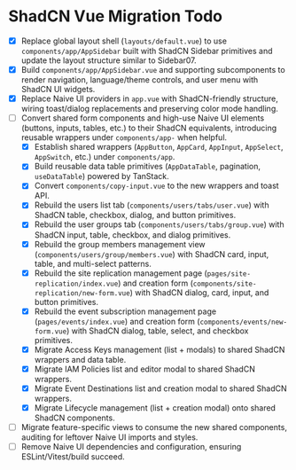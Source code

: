 # ShadCN Vue Migration Todo

- [x] Replace global layout shell (`layouts/default.vue`) to use `components/app/AppSidebar` built with ShadCN Sidebar primitives and update the layout structure similar to Sidebar07.
- [x] Build `components/app/AppSidebar.vue` and supporting subcomponents to render navigation, language/theme controls, and user menu with ShadCN UI widgets.
- [x] Replace Naive UI providers in `app.vue` with ShadCN-friendly structure, wiring toast/dialog replacements and preserving color mode handling.
- [ ] Convert shared form components and high-use Naive UI elements (buttons, inputs, tables, etc.) to their ShadCN equivalents, introducing reusable wrappers under `components/app-` when helpful.
  - [x] Establish shared wrappers (`AppButton`, `AppCard`, `AppInput`, `AppSelect`, `AppSwitch`, etc.) under `components/app`.
  - [x] Build reusable data table primitives (`AppDataTable`, pagination, `useDataTable`) powered by TanStack.
  - [x] Convert `components/copy-input.vue` to the new wrappers and toast API.
  - [x] Rebuild the users list tab (`components/users/tabs/user.vue`) with ShadCN table, checkbox, dialog, and button primitives.
  - [x] Rebuild the user groups tab (`components/users/tabs/group.vue`) with ShadCN input, table, checkbox, and dialog primitives.
  - [x] Rebuild the group members management view (`components/users/group/members.vue`) with ShadCN card, input, table, and multi-select patterns.
  - [x] Rebuild the site replication management page (`pages/site-replication/index.vue`) and creation form (`components/site-replication/new-form.vue`) with ShadCN dialog, card, input, and button primitives.
  - [x] Rebuild the event subscription management page (`pages/events/index.vue`) and creation form (`components/events/new-form.vue`) with ShadCN dialog, table, select, and checkbox primitives.
  - [x] Migrate Access Keys management (list + modals) to shared ShadCN wrappers and data table.
  - [x] Migrate IAM Policies list and editor modal to shared ShadCN wrappers.
  - [x] Migrate Event Destinations list and creation modal to shared ShadCN wrappers.
  - [x] Migrate Lifecycle management (list + creation modal) onto shared ShadCN components.
- [ ] Migrate feature-specific views to consume the new shared components, auditing for leftover Naive UI imports and styles.
- [ ] Remove Naive UI dependencies and configuration, ensuring ESLint/Vitest/build succeed.
